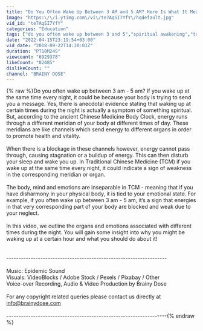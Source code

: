 ```yaml
---
title: "Do You Often Wake Up Between 3 AM and 5 AM? Here Is What It Means"
image: "https:\/\/i.ytimg.com\/vi\/te7AqSI7YfY\/hqdefault.jpg"
vid_id: "te7AqSI7YfY"
categories: "Education"
tags: ["do you often wake up between 3 and 5","spiritual awakening","traditional chinese medicine"]
date: "2022-04-15T23:19:54+03:00"
vid_date: "2018-09-22T14:30:01Z"
duration: "PT10M24S"
viewcount: "6929378"
likeCount: "82485"
dislikeCount: ""
channel: "BRAINY DOSE"
---
```

{% raw %}Do you often wake up between 3 am - 5 am? If you wake up at the same time every night, it could be because your body is trying to send you a message. Yes, there is anecdotal evidence stating that waking up at certain times during the night is actually a symptom of something spiritual. But, according to the ancient Chinese Medicine Body Clock, energy runs through a different meridian of your body at different times of day. These meridians are like channels which send energy to different organs in order to promote health and vitality.<br /><br />When there is a blockage in these channels however, energy cannot pass through, causing stagnation or a buildup of energy. This can then disturb your sleep and wake you up. In Traditional Chinese Medicine (TCM) if you wake up at the same time every night, it could indicate a sign of weakness in the corresponding meridian or organ.<br /><br />The body, mind and emotions are inseparable in TCM - meaning that if you have disharmony in your physical body, it is tied to your emotional state. For example, if you often wake up between 3 am - 5 am, it’s a sign that energies in that very corresponding part of your body are blocked and weak due to your neglect.<br /><br />In this video, we outline the organs and emotions associated with different times during the night. You will gain some insight into why you might be waking up at a certain hour and what you should do about it!<br /><br /><br />------------------------------------------------------------------<br /><br />Music: Epidemic Sound<br />Visuals: VideoBlocks / Adobe Stock / Pexels / Pixabay / Other<br />Voice-over Recording, Audio &amp; Video Production by Brainy Dose<br /><br />For any copyright related queries please contact us directly at info@brainydose.com<br /><br />------------------------------------------------------------------{% endraw %}
